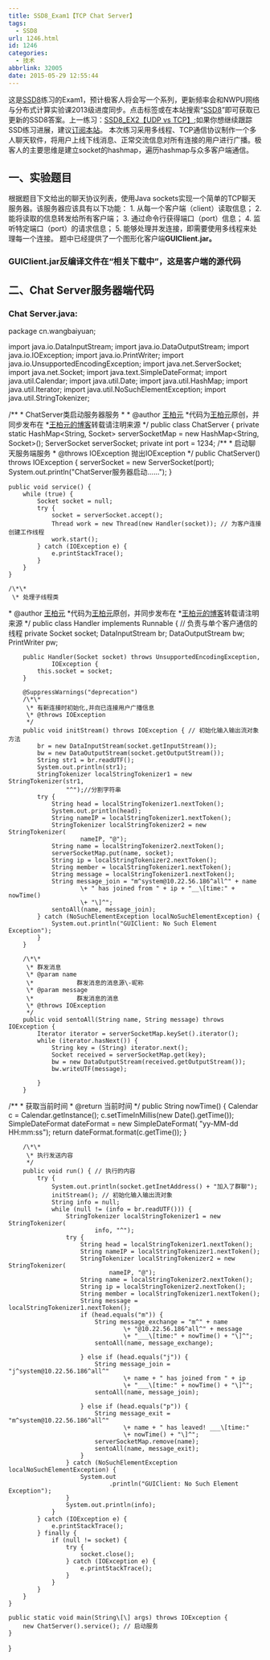 ```yaml
---
title: SSD8_Exam1【TCP Chat Server】
tags:
  - SSD8
url: 1246.html
id: 1246
categories:
  - 技术
abbrlink: 32005
date: 2015-05-29 12:55:44
---
```


这是[SSD8](http://baiyuan.wang/tag/ssd8 "查看更多关于 SSD8 的文章")练习的Exam1，预计极客人将会写一个系列，更新频率会和NWPU网络与分布式计算实验课2013级进度同步。点击标签或在本站搜索“[SSD8](http://baiyuan.wang/tag/ssd8 "查看更多关于 SSD8 的文章")”即可获取已更新的SSD8答案。上一练习：[SSD8_EX2【UDP vs TCP】](http://baiyuan.wang/ssd8-ex2-udp-vs-tcp.html);如果你想继续跟踪SSD练习进展，建议[订阅本站](http://baiyuan.wang/newsletter?action=subscribe)。 本次练习采用多线程、TCP通信协议制作一个多人聊天软件，将用户上线下线消息、正常交流信息对所有连接的用户进行广播。极客人的主要思维是建立socket的hashmap，遍历hashmap与众多客户端通信。

一、实验题目
------

根据题目下文给出的聊天协议列表，使用Java sockets实现一个简单的TCP聊天服务器。该服务器应该具有以下功能： 1. 从每一个客户端（client）读取信息； 2. 能将读取的信息转发给所有客户端； 3. 通过命令行获得端口（port）信息； 4. 监听特定端口（port）的请求信息； 5. 能够处理并发连接，即需要使用多线程来处理每一个连接。 题中已经提供了一个图形化客户端**GUIClient.jar。**

### **GUIClient.jar反编译文件在“相关下载中”，这是客户端的源代码**

二、Chat Server服务器端代码
-------------------

### Chat Server.java:

package cn.wangbaiyuan;

import java.io.DataInputStream;
import java.io.DataOutputStream;
import java.io.IOException;
import java.io.PrintWriter;
import java.io.UnsupportedEncodingException;
import java.net.ServerSocket;
import java.net.Socket;
import java.text.SimpleDateFormat;
import java.util.Calendar;
import java.util.Date;
import java.util.HashMap;
import java.util.Iterator;
import java.util.NoSuchElementException;
import java.util.StringTokenizer;

/\*\*
 \* ChatServer类启动服务器服务
 \* 
 \* @author <a href="http://wangbaiyuan">王柏元</a>
 *代码为<a href="http://wangbaiyuan">王柏元</a>原创，并同步发布在
 *<a href="http://baiyuan.wang/ssd8-exam1%e3%80%90tcp-chat-server%e3%80%91.html">王柏元的博客</a>转载请注明来源
 */
public class ChatServer {
	private static HashMap<String, Socket> serverSocketMap = new HashMap<String, Socket>();
	ServerSocket serverSocket;
	private int port = 1234;
/\*\*
 \* 启动聊天服务端服务
 \* @throws IOException 抛出IOException
 */
	public ChatServer() throws IOException {
		serverSocket = new ServerSocket(port);
		System.out.println("ChatServer服务器启动……");
	}

	public void service() {
		while (true) {
			Socket socket = null;
			try {
				socket = serverSocket.accept();
				Thread work = new Thread(new Handler(socket)); // 为客户连接创建工作线程
				work.start();
			} catch (IOException e) {
				e.printStackTrace();
			}
		}
	}

	/\*\*
	 \* 处理子线程类
 \* @author <a href="http://wangbaiyuan">王柏元</a>
 *代码为<a href="http://wangbaiyuan">王柏元</a>原创，并同步发布在
 *<a href="http://baiyuan.wang/ssd8-exam1%e3%80%90tcp-chat-server%e3%80%91.html">王柏元的博客</a>转载请注明来源
 */
	public class Handler implements Runnable { // 负责与单个客户通信的线程
		private Socket socket;
		DataInputStream br;
		DataOutputStream bw;
		PrintWriter pw;

		public Handler(Socket socket) throws UnsupportedEncodingException,
				IOException {
			this.socket = socket;
		}

		@SuppressWarnings("deprecation")
		/\*\*
		 \* 有新连接时初始化,并向已连接用户广播信息
		 \* @throws IOException
		 */
		public void initStream() throws IOException { // 初始化输入输出流对象方法
			br = new DataInputStream(socket.getInputStream());
			bw = new DataOutputStream(socket.getOutputStream());
			String str1 = br.readUTF();
			System.out.println(str1);
			StringTokenizer localStringTokenizer1 = new StringTokenizer(str1,
					"^");//分割字符串
			try {
				String head = localStringTokenizer1.nextToken();
				System.out.println(head);
				String nameIP = localStringTokenizer1.nextToken();
				StringTokenizer localStringTokenizer2 = new StringTokenizer(
						nameIP, "@");
				String name = localStringTokenizer2.nextToken();
				serverSocketMap.put(name, socket);
				String ip = localStringTokenizer2.nextToken();
				String member = localStringTokenizer1.nextToken();
				String message = localStringTokenizer1.nextToken();
				String message_join = "m^system@10.22.56.186^all^" + name
						\+ " has joined from " + ip + "__\[time:" + nowTime()
						\+ "\]^";
				sentoAll(name, message_join);
			} catch (NoSuchElementException localNoSuchElementException) {
				System.out.println("GUIClient: No Such Element Exception");
			}
		}

		/\*\*
		 \* 群发消息
		 \* @param name
		 \*            群发消息的消息源\-昵称
		 \* @param message
		 \*            群发消息的消息
		 \* @throws IOException
		 */
		public void sentoAll(String name, String message) throws IOException {
			Iterator iterator = serverSocketMap.keySet().iterator();
			while (iterator.hasNext()) {
				String key = (String) iterator.next();
				Socket received = serverSocketMap.get(key);
				bw = new DataOutputStream(received.getOutputStream());
				bw.writeUTF(message);

			}
		}
/\*\*
 \* 获取当前时间
 \* @return 当前时间
 */
		public String nowTime() {
			Calendar c = Calendar.getInstance();
			c.setTimeInMillis(new Date().getTime());
			SimpleDateFormat dateFormat = new SimpleDateFormat(
					"yy-MM-dd HH:mm:ss");
			return dateFormat.format(c.getTime());
		}

		/\*\*
		 \* 执行发送内容
		 */
		public void run() { // 执行的内容
			try {
				System.out.println(socket.getInetAddress() + "加入了群聊");
				initStream(); // 初始化输入输出流对象
				String info = null;
				while (null != (info = br.readUTF())) {
					StringTokenizer localStringTokenizer1 = new StringTokenizer(
							info, "^");
					try {
						String head = localStringTokenizer1.nextToken();
						String nameIP = localStringTokenizer1.nextToken();
						StringTokenizer localStringTokenizer2 = new StringTokenizer(
								nameIP, "@");
						String name = localStringTokenizer2.nextToken();
						String ip = localStringTokenizer2.nextToken();
						String member = localStringTokenizer1.nextToken();
						String message = localStringTokenizer1.nextToken();
						if (head.equals("m")) {
							String message_exchange = "m^" + name
									\+ "@10.22.56.186^all^" + message
									\+ "___\[time:" + nowTime() + "\]^";
							sentoAll(name, message_exchange);

						} else if (head.equals("j")) {
							String message_join = "j^system@10.22.56.186^all^"
									\+ name + " has joined from " + ip
									\+ "___\[time:" + nowTime() + "\]^";
							sentoAll(name, message_join);

						} else if (head.equals("p")) {
							String message_exit = "m^system@10.22.56.186^all^"
									\+ name + " has leaved! ___\[time:"
									\+ nowTime() + "\]^";
							serverSocketMap.remove(name);
							sentoAll(name, message_exit);
						}
					} catch (NoSuchElementException localNoSuchElementException) {
						System.out
								.println("GUIClient: No Such Element Exception");
					}
					System.out.println(info);
				}
			} catch (IOException e) {
				e.printStackTrace();
			} finally {
				if (null != socket) {
					try {
						socket.close();
					} catch (IOException e) {
						e.printStackTrace();
					}
				}
			}
		}
	}

	public static void main(String\[\] args) throws IOException {
		new ChatServer().service(); // 启动服务
	}
}